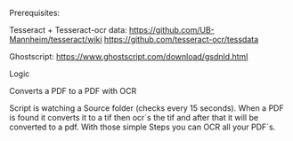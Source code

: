 Prerequisites:

Tesseract + Tesseract-ocr data:
https://github.com/UB-Mannheim/tesseract/wiki
https://github.com/tesseract-ocr/tessdata

Ghostscript:
https://www.ghostscript.com/download/gsdnld.html 



Logic


Converts a PDF to a PDF with OCR


Script is watching a Source folder (checks every 15 seconds).
When a PDF is found it converts it to a tif then ocr´s the tif and after that it will be converted to a pdf.
With those simple Steps you can OCR all your PDF´s.


